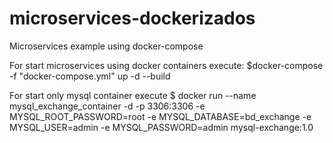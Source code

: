 # microservices-dockerizados
Microservices example using docker-compose

For start microservices using docker containers execute:
$docker-compose -f "docker-compose.yml" up -d --build


For start only mysql container execute
$ docker run --name mysql_exchange_container -d -p 3306:3306 -e MYSQL_ROOT_PASSWORD=root -e MYSQL_DATABASE=bd_exchange -e MYSQL_USER=admin -e MYSQL_PASSWORD=admin mysql-exchange:1.0

